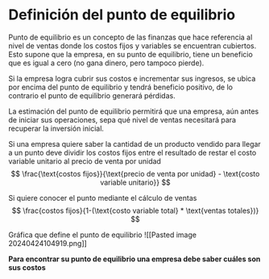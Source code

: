 # Definición del punto de equilibrio
Punto de equilibrio es un concepto de las finanzas que hace referencia al nivel de ventas donde los costos fijos y variables se encuentran cubiertos. Esto supone que la empresa, en su punto de equilibrio, tiene un beneficio que es igual a cero (no gana dinero, pero tampoco pierde).

Si la empresa logra cubrir sus costos e incrementar sus ingresos, se ubica por encima del punto de equilibrio y tendrá beneficio positivo, de lo contrario el punto de equilibrio generará pérdidas.

La estimación del punto de equilibrio permitirá que una empresa, aún antes de iniciar sus operaciones, sepa qué nivel de ventas necesitará para recuperar la inversión inicial.

Si una empresa quiere saber la cantidad de un producto vendido para llegar a un punto deve dividir los costos fijos entre el resultado de restar el costo variable unitario al precio de venta por unidad
$$
	\frac{\text{costos fijos}}{\text{precio de venta por unidad} - \text{costo variable unitario}}
$$

Si quiere conocer el punto mediante el cálculo de ventas
$$
	\frac{costos fijos}{1-(\text{costo variable total} * \text{ventas totales})}
$$

Gráfica que define el punto de equilibrio
![[Pasted image 20240424104919.png]]

**Para encontrar su punto de equilibrio una empresa debe saber cuáles son sus costos**